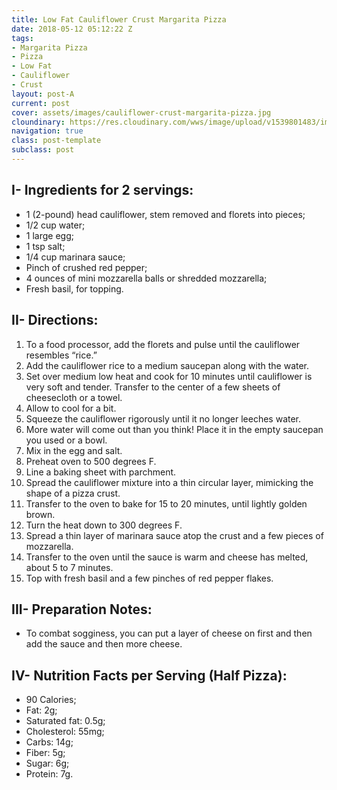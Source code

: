 ```yaml
---
title: Low Fat Cauliflower Crust Margarita Pizza
date: 2018-05-12 05:12:22 Z
tags:
- Margarita Pizza
- Pizza
- Low Fat
- Cauliflower
- Crust
layout: post-A
current: post
cover: assets/images/cauliflower-crust-margarita-pizza.jpg
cloundinary: https://res.cloudinary.com/wws/image/upload/v1539801483/images/cauliflower-crust-margarita-pizza.jpg
navigation: true
class: post-template
subclass: post
---
```


## I- Ingredients for 2 servings:

* 1 (2-pound) head cauliflower, stem removed and florets into pieces;
* 1/2 cup water;
* 1 large egg;
* 1 tsp salt;
* 1/4 cup marinara sauce;
* Pinch of crushed red pepper;
* 4 ounces of mini mozzarella balls or shredded mozzarella;
* Fresh basil, for topping.

## II- Directions:

1. To a food processor, add the florets and pulse until the cauliflower resembles “rice.”
1. Add the cauliflower rice to a medium saucepan along with the water.
1. Set over medium low heat and cook for 10 minutes until cauliflower is very soft and tender. Transfer to the center of a few sheets of cheesecloth or a towel.
1. Allow to cool for a bit.
1. Squeeze the cauliflower rigorously until it no longer leeches water.
1. More water will come out than you think! Place it in the empty saucepan you used or a bowl.
1. Mix in the egg and salt.
1. Preheat oven to 500 degrees F.
1. Line a baking sheet with parchment.
1. Spread the cauliflower mixture into a thin circular layer, mimicking the shape of a pizza crust.
1. Transfer to the oven to bake for 15 to 20 minutes, until lightly golden brown.
1. Turn the heat down to 300 degrees F.
1. Spread a thin layer of marinara sauce atop the crust and a few pieces of mozzarella.
1. Transfer to the oven until the sauce is warm and cheese has melted, about 5 to 7 minutes.
1. Top with fresh basil and a few pinches of red pepper flakes.

## III- Preparation Notes:

* To combat sogginess, you can put a layer of cheese on first and then add the sauce and then more cheese.

## IV- Nutrition Facts per Serving (Half Pizza):

* 90 Calories;
* Fat: 2g;
* Saturated fat: 0.5g;
* Cholesterol: 55mg;
* Carbs: 14g;
* Fiber: 5g;
* Sugar: 6g;
* Protein: 7g.